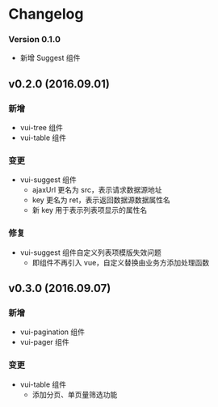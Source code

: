 # Changelog

### Version 0.1.0
* 新增 Suggest 组件


## v0.2.0 (2016.09.01)
### 新增
* vui-tree 组件
* vui-table 组件

### 变更
* vui-suggest 组件
  * ajaxUrl 更名为 src，表示请求数据源地址
  * key 更名为 ret，表示返回数据源数据属性名
  * 新 key 用于表示列表项显示的属性名

### 修复
* vui-suggest 组件自定义列表项模版失效问题
  * 即组件不再引入 vue，自定义替换由业务方添加处理函数


## v0.3.0 (2016.09.07)
### 新增
* vui-pagination 组件
* vui-pager 组件

### 变更
* vui-table 组件
  * 添加分页、单页量筛选功能
